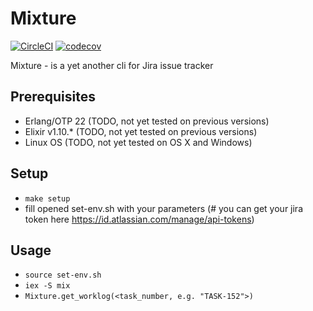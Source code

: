 # Mixture

[![CircleCI](https://circleci.com/gh/FrameBassman/mixture/tree/master.svg?style=shield)](https://circleci.com/gh/FrameBassman/mixture/tree/master)
[![codecov](https://codecov.io/gh/FrameBassman/mixture/branch/master/graph/badge.svg)](https://codecov.io/gh/FrameBassman/mixture)

Mixture - is a yet another cli for Jira issue tracker

## Prerequisites
- Erlang/OTP 22 (TODO, not yet tested on previous versions)
- Elixir v1.10.*  (TODO, not yet tested on previous versions)
- Linux OS (TODO, not yet tested on OS X and Windows)

## Setup
- `make setup`
- fill opened set-env.sh with your parameters (# you can get your jira token here https://id.atlassian.com/manage/api-tokens)

## Usage
- `source set-env.sh`
- `iex -S mix`
- `Mixture.get_worklog(<task_number, e.g. "TASK-152">)`
